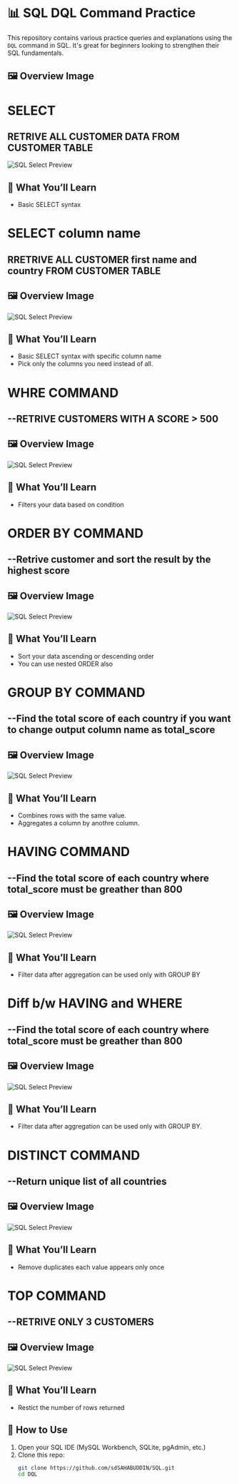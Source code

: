 # 📊 SQL DQL Command Practice

This repository contains various practice queries and explanations using the `DQL` command in SQL. It's great for beginners looking to strengthen their SQL fundamentals.

## 🖼️ Overview Image
# SELECT
## RETRIVE ALL CUSTOMER DATA FROM CUSTOMER TABLE
![SQL Select Preview](./assets/select.png)

## 🧠 What You’ll Learn

- Basic SELECT syntax  

# SELECT column name
## RRETRIVE ALL CUSTOMER first name and country FROM CUSTOMER TABLE

## 🖼️ Overview Image

![SQL Select Preview](./assets/select2.png)

## 🧠 What You’ll Learn
- Basic SELECT syntax with specific column name
-  Pick only the columns you need instead of all.

# WHRE COMMAND
## --RETRIVE CUSTOMERS WITH A SCORE > 500

## 🖼️ Overview Image

![SQL Select Preview](./assets/where.png)

## 🧠 What You’ll Learn

-  Filters your data based on condition
# ORDER BY COMMAND
## --Retrive customer and sort the result by the highest score

## 🖼️ Overview Image

![SQL Select Preview](./assets/orderby.png)

## 🧠 What You’ll Learn
-  Sort your data ascending or descending order 
-  You can use nested ORDER also
# GROUP BY COMMAND
## --Find the total score of each country if you want to change output column name as total_score

## 🖼️ Overview Image

![SQL Select Preview](./assets/groupby.png)

## 🧠 What You’ll Learn
-  Combines rows with the same value. 
-  Aggregates a column by anothre column.

# HAVING COMMAND
## --Find the total score of each country where total_score must be greather than 800

## 🖼️ Overview Image

![SQL Select Preview](./assets/having.png)

## 🧠 What You’ll Learn
-  Filter data after aggregation can be used only with GROUP BY 

# Diff  b/w HAVING and WHERE
## --Find the total score of each country where total_score must be greather than 800

## 🖼️ Overview Image

![SQL Select Preview](./assets/diffWherenHaving.png)

## 🧠 What You’ll Learn
-  Filter data after aggregation can be used only with GROUP BY.

# DISTINCT COMMAND

## --Return unique list of all countries

## 🖼️ Overview Image

![SQL Select Preview](./assets/distinct.png)

## 🧠 What You’ll Learn
-  Remove duplicates each value appears only once

# TOP COMMAND

## --RETRIVE ONLY 3 CUSTOMERS

## 🖼️ Overview Image

![SQL Select Preview](./assets/top.png)

## 🧠 What You’ll Learn
-  Restict the number of rows returned
## 🚀 How to Use

1. Open your SQL IDE (MySQL Workbench, SQLite, pgAdmin, etc.)
2. Clone this repo:
   ```bash
   git clone https://github.com/sdSAHABUDDIN/SQL.git
   cd DQL
